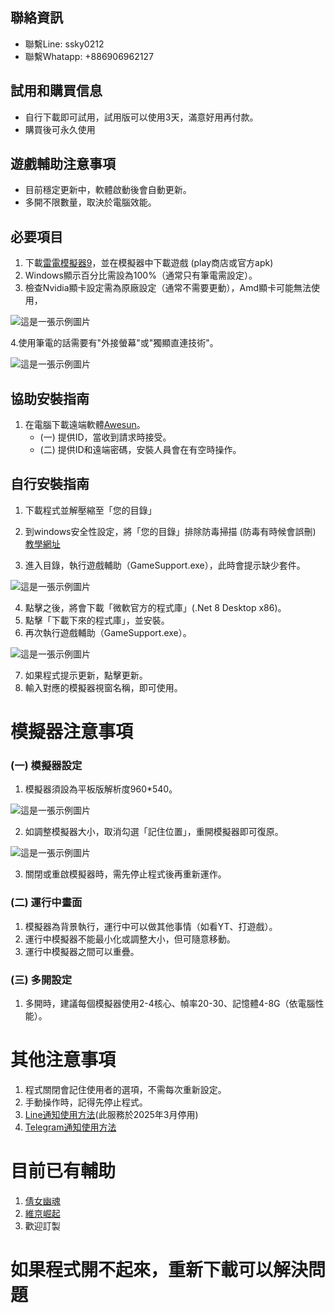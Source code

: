 ## 聯絡資訊
- 聯繫Line: ssky0212
- 聯繫Whatapp: +886906962127

## 試用和購買信息
- 自行下載即可試用，試用版可以使用3天，滿意好用再付款。
- 購買後可永久使用

## 遊戲輔助注意事項
- 目前穩定更新中，軟體啟動後會自動更新。
- 多開不限數量，取決於電腦效能。

## 必要項目
1. 下載[雷電模擬器9](https://www.ldplayer.tw/)，並在模擬器中下載遊戲 (play商店或官方apk)
2. Windows顯示百分比需設為100%（通常只有筆電需設定）。
3. 檢查Nvidia顯卡設定需為原廠設定（通常不需要更動），Amd顯卡可能無法使用，

![這是一張示例圖片](https://chtineer.com/Images/原場設定.png)

4.使用筆電的話需要有"外接螢幕"或"獨顯直連技術"。

![這是一張示例圖片](https://chtineer.com/Images/獨顯直連.png)

## 協助安裝指南
1. 在電腦下載遠端軟體[Awesun](https://sun.aweray.com)。
   - (一) 提供ID，當收到請求時接受。
   - (二) 提供ID和遠端密碼，安裝人員會在有空時操作。

## 自行安裝指南
1. 下載程式並解壓縮至「您的目錄」
2. 到windows安全性設定，將「您的目錄」排除防毒掃描 (防毒有時候會誤刪) [教學網址](https://www.gdaily.org/20750/windows-defender)

3. 進入目錄，執行遊戲輔助（GameSupport.exe），此時會提示缺少套件。

![這是一張示例圖片](https://chtineer.com/Images/GameSupport.exe.png)

4. 點擊之後，將會下載「微軟官方的程式庫」(.Net 8 Desktop x86)。
5. 點擊「下載下來的程式庫」，並安裝。
6. 再次執行遊戲輔助（GameSupport.exe）。

![這是一張示例圖片](https://chtineer.com/Images/GameSupport.exe.png)

7. 如果程式提示更新，點擊更新。
8. 輸入對應的模擬器視窗名稱，即可使用。
    
# 模擬器注意事項
### (一) 模擬器設定
1. 模擬器須設為平板版解析度960*540。

![這是一張示例圖片](https://chtineer.com/Images/resolution.png)

2. 如調整模擬器大小，取消勾選「記住位置」，重開模擬器即可復原。

![這是一張示例圖片](https://chtineer.com/Images/記住位置.png)

3. 關閉或重啟模擬器時，需先停止程式後再重新運作。

### (二) 運行中畫面
1. 模擬器為背景執行，運行中可以做其他事情（如看YT、打遊戲）。
2. 運行中模擬器不能最小化或調整大小，但可隨意移動。
3. 運行中模擬器之間可以重疊。

### (三) 多開設定
1. 多開時，建議每個模擬器使用2-4核心、幀率20-30、記憶體4-8G（依電腦性能）。

# 其他注意事項
1. 程式關閉會記住使用者的選項，不需每次重新設定。
2. 手動操作時，記得先停止程式。
3. [Line通知使用方法](https://hackmd.io/@sideex/line-notify-zh)(此服務於2025年3月停用)
4. [Telegram通知使用方法](https://blog.mrat.io/mr-%E7%AD%96%E7%95%A5%E6%95%B4%E5%90%88%E4%B8%8B%E5%96%AE%E6%A9%9F%EF%BD%9C%E5%A6%82%E4%BD%95%E7%94%B3%E8%AB%8Btelegram%E5%8D%B3%E6%99%82%E9%80%9A%E8%A8%8A/)

# 目前已有輔助
1. [倩女幽魂](https://github.com/abaa521/GhostSupport)
2. [維京崛起](https://github.com/abaa521/VikingSupport)
3. 歡迎訂製

# 如果程式開不起來，重新下載可以解決問題
